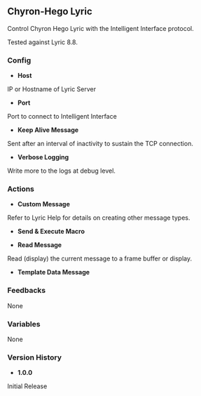 ## Chyron-Hego Lyric

Control Chyron Hego Lyric with the Intelligent Interface protocol.

Tested against Lyric 8.8.

### Config

- **Host**

IP or Hostname of Lyric Server

- **Port**

Port to connect to Intelligent Interface

- **Keep Alive Message**

Sent after an interval of inactivity to sustain the TCP connection.

- **Verbose Logging**

Write more to the logs at debug level.

### Actions

- **Custom Message**

Refer to Lyric Help for details on creating other message types.

- **Send & Execute Macro**

- **Read Message**

Read (display) the current message to a frame buffer or display.

- **Template Data Message**

### Feedbacks

None

### Variables

None

### Version History

- **1.0.0**

Initial Release
